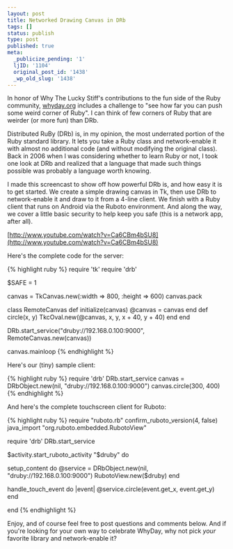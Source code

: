```yaml
---
layout: post
title: Networked Drawing Canvas in DRb
tags: []
status: publish
type: post
published: true
meta:
  _publicize_pending: '1'
  ljID: '1104'
  original_post_id: '1438'
  _wp_old_slug: '1438'
---
```

In honor of Why The Lucky Stiff's contributions to the fun side of the Ruby community, <a href="http://whyday.org/">whyday.org</a> includes a challenge to "see how far you can push some weird corner of Ruby".  I can think of few corners of Ruby that are weirder (or more fun) than DRb.

Distributed RuBy (DRb) is, in my opinion, the most underrated portion of the Ruby standard library.  It lets you take a Ruby class and network-enable it with almost no additional code (and without modifying the original class).  Back in 2006 when I was considering whether to learn Ruby or not, I took one look at DRb and realized that a language that made such things possible was probably a language worth knowing.

I made this screencast to show off how powerful DRb is, and how easy it is to get started.  We create a simple drawing canvas in Tk, then use DRb to network-enable it and draw to it from a 4-line client.  We finish with a Ruby client that runs on Android via the Ruboto environment.  And along the way, we cover a little basic security to help keep you safe (this is a network app, after all).

[http://www.youtube.com/watch?v=Ca6CBm4bSU8](http://www.youtube.com/watch?v=Ca6CBm4bSU8)

Here's the complete code for the server:

{% highlight ruby %}
require 'tk'
require 'drb'

$SAFE = 1

canvas = TkCanvas.new(:width => 800, :height => 600)
canvas.pack

class RemoteCanvas
  def initialize(canvas)
    @canvas = canvas
  end
  def circle(x, y)
    TkcOval.new(@canvas, x, y, x + 40, y + 40)
  end
end

DRb.start_service("druby://192.168.0.100:9000", RemoteCanvas.new(canvas))

canvas.mainloop
{% endhighlight %}


Here's our (tiny) sample client:


{% highlight ruby %}
require 'drb'
DRb.start_service
canvas = DRbObject.new(nil, "druby://192.168.0.100:9000")
canvas.circle(300, 400)
{% endhighlight %}


And here's the complete touchscreen client for Ruboto:


{% highlight ruby %}
require "ruboto.rb"
confirm_ruboto_version(4, false)
java_import "org.ruboto.embedded.RubotoView"

require 'drb'
DRb.start_service

$activity.start_ruboto_activity "$druby" do

  setup_content do
    @service = DRbObject.new(nil, "druby://192.168.0.100:9000")
    RubotoView.new($druby)
  end

  handle_touch_event do |event|
    @service.circle(event.get_x, event.get_y)
  end

end
{% endhighlight %}


Enjoy, and of course feel free to post questions and comments below.  And if you're looking for your own way to celebrate WhyDay, why not pick <em>your</em> favorite library and network-enable it?

